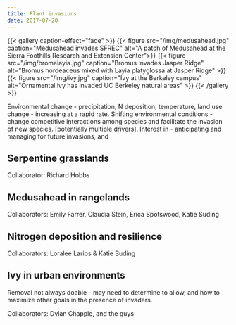 ```yaml
---
title: Plant invasions
date: 2017-07-20
---
```


{{< gallery caption-effect="fade" >}}
  {{< figure src="/img/medusahead.jpg" caption="Medusahead invades SFREC" alt="A patch of Medusahead at the Sierra Foothills Research and Extension Center">}}
  {{< figure src="/img/bromelayia.jpg" caption="Bromus invades Jasper Ridge" alt="Bromus hordeaceus mixed with Layia platyglossa at Jasper Ridge" >}}
  {{< figure src="/img/ivy.jpg" caption="Ivy at the Berkeley campus" alt="Ornamental ivy has invaded UC Berkeley natural areas" >}}
{{< /gallery >}}

<!--more-->

Environmental change - precipitation, N deposition, temperature, land use change - increasing at a rapid rate. Shifting environmental conditions - change competitive interactions among species and facilitate the invasion of new species. [potentially multiple drivers]. Interest in - anticipating and managing for future invasions, and 

## Serpentine grasslands

Collaborator: Richard Hobbs

## Medusahead in rangelands

Collaborators: Emily Farrer, Claudia Stein, Erica Spotswood, Katie Suding
## Nitrogen deposition and resilience

Collaborators: Loralee Larios & Katie Suding
## Ivy in urban environments
Removal not always doable - may need to determine to allow, and how to maximize other goals in the presence of invaders. 

Collaborators: Dylan Chapple, and the guys
<!--more-->